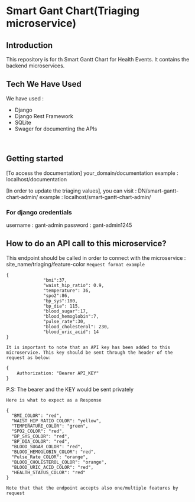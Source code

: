 # Smart Gant Chart(Triaging microservice)


## Introduction
This repository is for th Smart Gantt Chart for Health Events. It contains the backend microservices.

## Tech We Have Used

We have used :
- Django
- Django Rest Framework
- SQLite
- Swager for documenting the APIs

<br>

## Getting started 
[To access the documentation]
your_domain/documentation 
example : localhost/documentation

[In order to update the triaging values], you can visit : DN/smart-gantt-chart-admin/
example : localhost/smart-gantt-chart-admin/

### For django credentials 
username : gant-admin
password : gant-admin1245


## How to do an API call to this microservice?
This endpoint should be called in order to connect with the microservice : site_name/triaging/feature-color
`Request format example`
``` 
{
              "bmi":37,
              "waist_hip_ratio": 0.9,
              "temperature": 36,
              "spo2":86,
              "bp_sys":180, 
              "bp_dia": 115,
              "blood_sugar":17,
              "blood_hemoglobin":7,
              "pulse_rate":30,
              "blood_cholesterol": 230,
              "blood_uric_acid": 14
}

``` 
`It is important to note that an API key has been added to this microservice. This key should be sent through the header of the request as below: `
```
{
    Authorization: "Bearer API_KEY"
}
```
P.S: The bearer and the KEY would be sent privately

`
Here is what to expect as a Response 
`
```
{
  "BMI_COLOR": "red",
  "WAIST_HIP_RATIO_COLOR": "yellow",
  "TEMPERATURE_COLOR": "green",
  "SPO2_COLOR": "red",
  "BP_SYS_COLOR": "red",
  "BP_DIA_COLOR": "red",
  "BLOOD_SUGAR_COLOR": "red",
  "BLOOD_HEMOGLOBIN_COLOR": "red",
  "Pulse_Rate_COLOR": "orange",
  "BLOOD_CHOLESTEROL_COLOR": "orange",
  "BLOOD_URIC_ACID_COLOR": "red",
  "HEALTH_STATUS_COLOR": "red"
}
```
`Note that that the endpoint accepts also one/multiple features by request`

